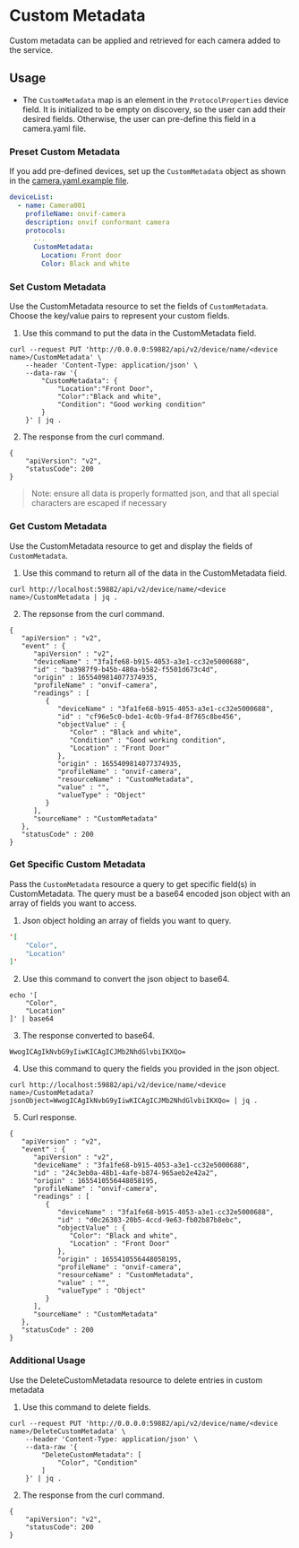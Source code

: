 # Custom Metadata

Custom metadata can be applied and retrieved for each camera added to the service.

## Usage

- The `CustomMetadata` map is an element in the `ProtocolProperties` device field. It is initialized to be empty on discovery, so the user can add their desired fields. Otherwise, the user can pre-define this field in a camera.yaml file.

### Preset Custom Metadata

If you add pre-defined devices, set up the `CustomMetadata` object as shown in the [camera.yaml.example file](../cmd/res/devices/camera.yaml.example).

```yaml
deviceList:
  - name: Camera001
    profileName: onvif-camera
    description: onvif conformant camera
    protocols:
      ...
      CustomMetadata:
        Location: Front door
        Color: Black and white
```

### Set Custom Metadata

Use the CustomMetadata resource to set the fields of `CustomMetadata`. Choose the key/value pairs to represent your custom fields.

1. Use this command to put the data in the CustomMetadata field.
```shell
curl --request PUT 'http://0.0.0.0:59882/api/v2/device/name/<device name>/CustomMetadata' \
    --header 'Content-Type: application/json' \
    --data-raw '{
        "CustomMetadata": {
            "Location":"Front Door",
            "Color":"Black and white",
            "Condition": "Good working condition"
        }
    }' | jq .
```
2. The response from the curl command.
```
{
    "apiVersion": "v2",
    "statusCode": 200
}
```
>Note: ensure all data is properly formatted json, and that all special characters are escaped if necessary


### Get Custom Metadata

Use the CustomMetadata resource to get and display the fields of `CustomMetadata`.

1. Use this command to return all of the data in the CustomMetadata field.

```shell
curl http://localhost:59882/api/v2/device/name/<device name>/CustomMetadata | jq .
```
2. The repsonse from the curl command.
```shell
{
   "apiVersion" : "v2",
   "event" : {
      "apiVersion" : "v2",
      "deviceName" : "3fa1fe68-b915-4053-a3e1-cc32e5000688",
      "id" : "ba3987f9-b45b-480a-b582-f5501d673c4d",
      "origin" : 1655409814077374935,
      "profileName" : "onvif-camera",
      "readings" : [
         {
            "deviceName" : "3fa1fe68-b915-4053-a3e1-cc32e5000688",
            "id" : "cf96e5c0-bde1-4c0b-9fa4-8f765c8be456",
            "objectValue" : {
               "Color" : "Black and white",
               "Condition" : "Good working condition",
               "Location" : "Front Door"
            },
            "origin" : 1655409814077374935,
            "profileName" : "onvif-camera",
            "resourceName" : "CustomMetadata",
            "value" : "",
            "valueType" : "Object"
         }
      ],
      "sourceName" : "CustomMetadata"
   },
   "statusCode" : 200
}
```


### Get Specific Custom Metadata

Pass the `CustomMetadata` resource a query to get specific field(s) in CustomMetadata. The query must be a base64 encoded json object with an array of fields you want to access.

1. Json object holding an array of fields you want to query.
```json
'[
    "Color",
    "Location"
]'
```

2. Use this command to convert the json object to base64.
```shell
echo '[
    "Color",
    "Location"
]' | base64
```

3. The response converted to base64.
```shell
WwogICAgIkNvbG9yIiwKICAgICJMb2NhdGlvbiIKXQo=
```

4. Use this command to query the fields you provided in the json object.
```shell
curl http://localhost:59882/api/v2/device/name/<device name>/CustomMetadata?jsonObject=WwogICAgIkNvbG9yIiwKICAgICJMb2NhdGlvbiIKXQo= | jq .

```

5. Curl response. 
```shell
{
   "apiVersion" : "v2",
   "event" : {
      "apiVersion" : "v2",
      "deviceName" : "3fa1fe68-b915-4053-a3e1-cc32e5000688",
      "id" : "24c3eb0a-48b1-4afe-b874-965aeb2e42a2",
      "origin" : 1655410556448058195,
      "profileName" : "onvif-camera",
      "readings" : [
         {
            "deviceName" : "3fa1fe68-b915-4053-a3e1-cc32e5000688",
            "id" : "d0c26303-20b5-4ccd-9e63-fb02b87b8ebc",
            "objectValue" : {
               "Color": "Black and white",
               "Location" : "Front Door"
            },
            "origin" : 1655410556448058195,
            "profileName" : "onvif-camera",
            "resourceName" : "CustomMetadata",
            "value" : "",
            "valueType" : "Object"
         }
      ],
      "sourceName" : "CustomMetadata"
   },
   "statusCode" : 200
}
```

### Additional Usage

Use the DeleteCustomMetadata resource to delete entries in custom metadata

1. Use this command to delete fields.
```shell
curl --request PUT 'http://0.0.0.0:59882/api/v2/device/name/<device name>/DeleteCustomMetadata' \
    --header 'Content-Type: application/json' \
    --data-raw '{
        "DeleteCustomMetadata": [
            "Color", "Condition"
        ]
    }' | jq .
```
2. The response from the curl command.
```
{
    "apiVersion": "v2",
    "statusCode": 200
}
```

